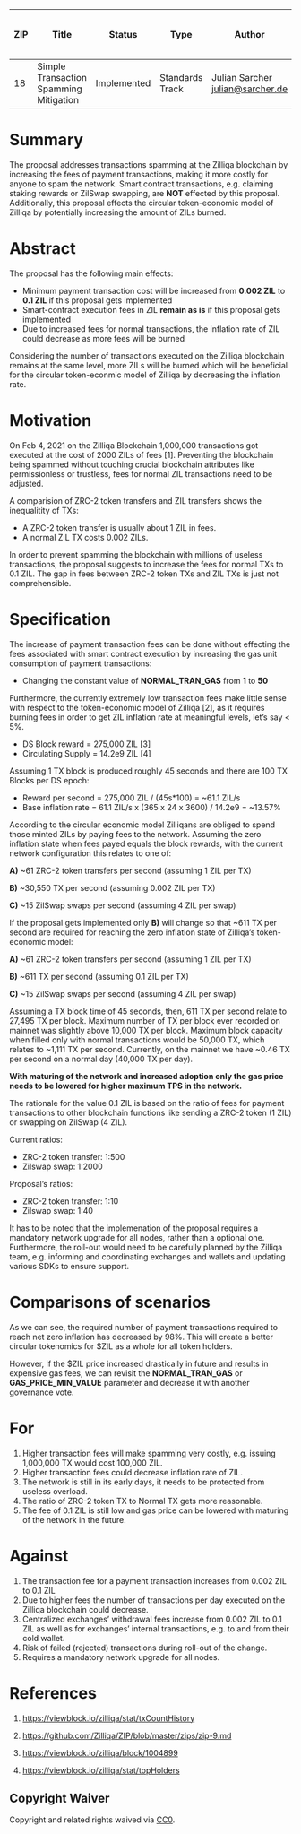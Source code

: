 
|  ZIP | Title | Status| Type | Author | Created (yyyy-mm-dd) | Updated (yyyy-mm-dd)
|--|--|--|--| -- | -- | -- |
| 18  | Simple Transaction Spamming Mitigation | Implemented | Standards Track  | Julian Sarcher <julian@sarcher.de> | 2021-02-08 | 2021-05-11 |

# Summary

The proposal addresses transactions spamming at the Zilliqa blockchain by increasing the fees of payment transactions, making it more costly for anyone to spam the network. Smart contract transactions, e.g. claiming staking rewards or ZilSwap swapping, are **NOT** effected by this proposal. Additionally, this proposal effects the circular token-economic model of Zilliqa by potentially increasing the amount of ZILs burned. 

# Abstract

The proposal has the following main effects:


- Minimum payment transaction cost will be increased from **0.002 ZIL** to **0.1 ZIL** if this proposal gets implemented
- Smart-contract execution fees in ZIL **remain as is** if this proposal gets implemented
- Due to increased fees for normal transactions, the inflation rate of ZIL could decrease as more fees will be burned 

Considering the number of transactions executed on the Zilliqa blockchain remains at the same level, more ZILs will be burned which will be beneficial for the circular token-econmic model of Zilliqa by decreasing the inflation rate.

# Motivation

On Feb 4, 2021 on the Zilliqa Blockchain 1,000,000 transactions got executed at the cost of 2000 ZILs of fees [1]. Preventing the blockchain being spammed without touching crucial blockchain attributes like permissionless or trustless, fees for normal ZIL transactions need to be adjusted.

A comparision of ZRC-2 token transfers and ZIL transfers shows the inequalitity of TXs:

- A ZRC-2 token transfer is usually about 1 ZIL in fees.
- A normal ZIL TX costs 0.002 ZILs.

In order to prevent spamming the blockchain with millions of useless transactions, the proposal suggests to increase the fees for normal TXs to 0.1 ZIL. The gap in fees between ZRC-2 token TXs and ZIL TXs is just not comprehensible.

# Specification

The increase of payment transaction fees can be done without effecting the fees associated with smart contract execution by increasing the gas unit consumption of payment transactions:

- Changing the constant value of **NORMAL_TRAN_GAS** from **1** to **50**

Furthermore, the currently extremely low transaction fees make little sense with respect to the token-economic model of Zilliqa [2], as it requires burning fees in order to get ZIL inflation rate at meaningful levels, let’s say < 5%.

- DS Block reward = 275,000 ZIL [3]
- Circulating Supply = 14.2e9 ZIL [4]

Assuming 1 TX block is produced roughly 45 seconds and there are 100 TX Blocks per DS epoch:

- Reward per second = 275,000 ZIL / (45s*100) = ~61.1 ZIL/s
- Base inflation rate = 61.1 ZIL/s x (365 x 24 x 3600) / 14.2e9 = ~13.57%

According to the circular economic model Zilliqans are obliged to spend those minted ZILs by paying fees to the network. Assuming the zero inflation state when fees payed equals the block rewards, with the current network configuration this relates to one of:

**A)** ~61 ZRC-2 token transfers per second (assuming 1 ZIL per TX)

**B)** ~30,550 TX per second (assuming 0.002 ZIL per TX)

**C)** ~15 ZilSwap swaps per second (assuming 4 ZIL per swap)

If the proposal gets implemented only **B)** will change so that ~611 TX per second are required for reaching the zero inflation state of Zilliqa’s token-economic model:

**A)** ~61 ZRC-2 token transfers per second (assuming 1 ZIL per TX)

**B)** ~611 TX per second (assuming 0.1 ZIL per TX)

**C)** ~15 ZilSwap swaps per second (assuming 4 ZIL per swap)

Assuming a TX block time of 45 seconds, then, 611 TX per second relate to 27,495 TX per block. Maximum number of TX per block ever recorded on mainnet was slightly above 10,000 TX per block. Maximum block capacity when filled only with normal transactions would be 50,000 TX, which relates to ~1,111 TX per second. Currently, on the mainnet we have ~0.46 TX per second on a normal day (40,000 TX per day).

**With maturing of the network and increased adoption only the gas price needs to be lowered for higher maximum TPS in the network.**

The rationale for the value 0.1 ZIL is based on the ratio of fees for payment transactions to other blockchain functions like sending a ZRC-2 token (1 ZIL) or swapping on ZilSwap (4 ZIL).

Current ratios:
- ZRC-2 token transfer: 1:500
- Zilswap swap: 1:2000

Proposal’s ratios:
- ZRC-2 token transfer: 1:10
- Zilswap swap: 1:40

It has to be noted that the implemenation of the proposal requires a mandatory network upgrade for all nodes, rather than a optional one. Furthermore, the roll-out would need to be carefully planned by the Zilliqa team, e.g. informing and coordinating exchanges and wallets and updating various SDKs to ensure support.

# Comparisons of scenarios

As we can see, the required number of payment transactions required to reach net zero inflation has decreased by 98%. This will create a better circular tokenomics for $ZIL as a whole for all token holders.

However, if the $ZIL price increased drastically in future and results in expensive gas fees, we can revisit the **NORMAL_TRAN_GAS** or **GAS_PRICE_MIN_VALUE** parameter and decrease it with another governance vote.

# For

1. Higher transaction fees will make spamming very costly, e.g. issuing 1,000,000 TX would cost 100,000 ZIL.
2. Higher transaction fees could decrease inflation rate of ZIL.
3. The network is still in its early days, it needs to be protected from useless overload.
4. The ratio of ZRC-2 token TX to Normal TX gets more reasonable.
5. The fee of 0.1 ZIL is still low and gas price can be lowered with maturing of the network in the future.

# Against

1. The transaction fee for a payment transaction increases from 0.002 ZIL to 0.1 ZIL
2. Due to higher fees the number of transactions per day executed on the Zilliqa blockchain could decrease.
3. Centralized exchanges’ withdrawal fees increase from 0.002 ZIL to 0.1 ZIL as well as for exchanges’ internal transactions, e.g. to and from their cold wallet.
4. Risk of failed (rejected) transactions during roll-out of the change.
5. Requires a mandatory network upgrade for all nodes.

# References

1. https://viewblock.io/zilliqa/stat/txCountHistory

2. https://github.com/Zilliqa/ZIP/blob/master/zips/zip-9.md

3. https://viewblock.io/zilliqa/block/1004899

4. https://viewblock.io/zilliqa/stat/topHolders

## Copyright Waiver

Copyright and related rights waived via [CC0](https://creativecommons.org/publicdomain/zero/1.0/).

